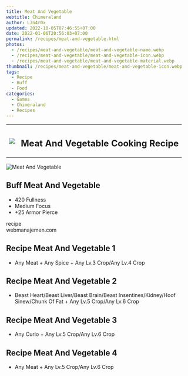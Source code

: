 ```yaml
---
title: Meat And Vegetable
webtitle: Chimeraland
author: L3n4r0x
updated: 2022-10-05T07:46:55+07:00
date: 2022-01-06T20:56:03+07:00
permalink: /recipes/meat-and-vegetable.html
photos:
  - /recipes/meat-and-vegetable/meat-and-vegetable-name.webp
  - /recipes/meat-and-vegetable/meat-and-vegetable-icon.webp
  - /recipes/meat-and-vegetable/meat-and-vegetable-material.webp
thumbnail: /recipes/meat-and-vegetable/meat-and-vegetable-icon.webp
tags:
  - Recipe
  - Buff
  - Food
categories:
  - Games
  - Chimeraland
  - Recipes
---
```


<section id="bootstrap-wrapper"><link rel="stylesheet" href="https://cdn.statically.io/gh/dimaslanjaka/Web-Manajemen/40ac3225/css/bootstrap-4.5-wrapper.css"/><div class="row mb-2"><div class="col-md-12 mb-2"><table class="table" id="post-info"><tbody><tr><td><img class="d-inline-block me-2" src="/chimeraland/recipes/meat-and-vegetable/meat-and-vegetable-icon.webp" width="auto" height="auto"/></td><td><h1 class="fs-5">Meat And Vegetable Cooking Recipe</h1></td></tr></tbody></table></div></div><div class="card mb-2"><div class="row g-0"><div class="col-sm-4 position-relative mb-2"><img src="/chimeraland/recipes/meat-and-vegetable/meat-and-vegetable-material.webp" class="card-img fit-cover w-100 h-100" alt="Meat And Vegetable" data-fancybox="true"/></div><div class="col-sm-8 mb-2"><div class="card-body"><h2 class="card-title fs-5">Buff Meat And Vegetable</h2><div class="card-text"><ul><li>420 Fullness</li><li>Medium Focus</li><li>+25 Armor Pierce</li></ul></div><span class="badge rounded-pill bg-dark">recipe</span></div><div class="card-footer text-end text-muted">webmanajemen.com</div></div></div></div><div class="row mb-2"><div class="col-12 col-lg-6 recipe-item mb-2"><div class="card"><div class="card-body"><h2 class="card-title fs-5">Recipe Meat And Vegetable 1</h2><div class="card-text"><ul><li>Any Meat<span> + </span>Any Spice<span> + </span>Any Lv.3 Crop/Any Lv.4 Crop</li></ul></div></div></div></div><div class="col-12 col-lg-6 recipe-item mb-2"><div class="card"><div class="card-body"><h2 class="card-title fs-5">Recipe Meat And Vegetable 2</h2><div class="card-text"><ul><li>Beast Heart/Beast Liver/Beast Brain/Beast Insentines/Kidney/Hoof Sinew/Chunk Of Fat<span> + </span>Any Lv.5 Crop/Any Lv.6 Crop</li></ul></div></div></div></div><div class="col-12 col-lg-6 recipe-item mb-2"><div class="card"><div class="card-body"><h2 class="card-title fs-5">Recipe Meat And Vegetable 3</h2><div class="card-text"><ul><li>Any Curio<span> + </span>Any Lv.5 Crop/Any Lv.6 Crop</li></ul></div></div></div></div><div class="col-12 col-lg-6 recipe-item mb-2"><div class="card"><div class="card-body"><h2 class="card-title fs-5">Recipe Meat And Vegetable 4</h2><div class="card-text"><ul><li>Any Meat<span> + </span>Any Lv.5 Crop/Any Lv.6 Crop</li></ul></div></div></div></div></div></section>